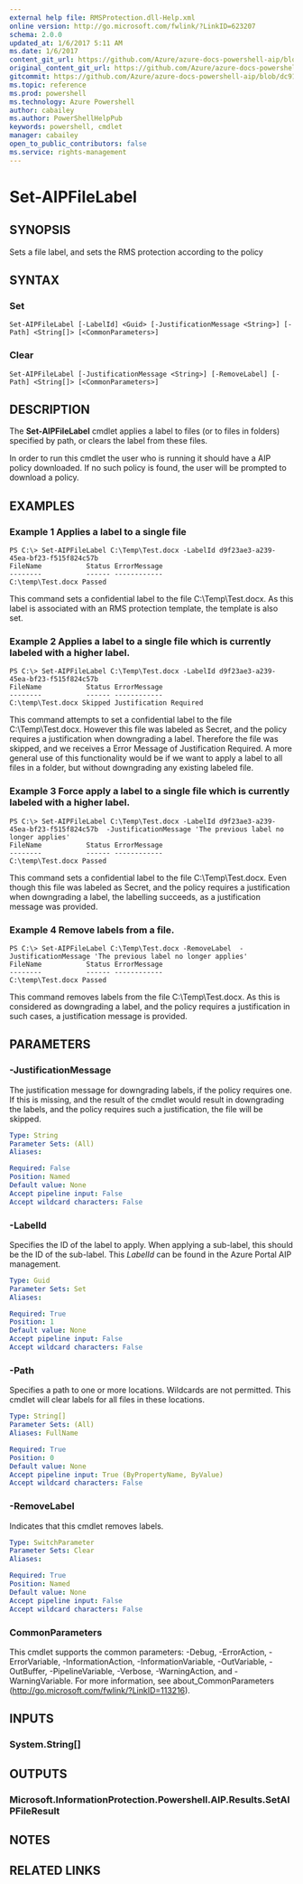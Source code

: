 ```yaml
---
external help file: RMSProtection.dll-Help.xml
online version: http://go.microsoft.com/fwlink/?LinkID=623207
schema: 2.0.0
updated_at: 1/6/2017 5:11 AM
ms.date: 1/6/2017
content_git_url: https://github.com/Azure/azure-docs-powershell-aip/blob/live/Azure%20Information%20Protection/RMSProtection/vlatest/Set-AIPFileLabel.md
original_content_git_url: https://github.com/Azure/azure-docs-powershell-aip/blob/live/Azure%20Information%20Protection/RMSProtection/vlatest/Set-AIPFileLabel.md
gitcommit: https://github.com/Azure/azure-docs-powershell-aip/blob/dc91e032c1bf1fc21e1f1ef62bc17924d468e333/Azure%20Information%20Protection/RMSProtection/vlatest/Set-AIPFileLabel.md
ms.topic: reference
ms.prod: powershell
ms.technology: Azure Powershell
author: cabailey
ms.author: PowerShellHelpPub
keywords: powershell, cmdlet
manager: cabailey
open_to_public_contributors: false
ms.service: rights-management
---
```


# Set-AIPFileLabel

## SYNOPSIS
Sets a file label, and sets the RMS protection according to the policy

## SYNTAX

### Set
```
Set-AIPFileLabel [-LabelId] <Guid> [-JustificationMessage <String>] [-Path] <String[]> [<CommonParameters>]
```

### Clear
```
Set-AIPFileLabel [-JustificationMessage <String>] [-RemoveLabel] [-Path] <String[]> [<CommonParameters>]
```

## DESCRIPTION
The **Set-AIPFileLabel** cmdlet applies a label to files (or to files in folders) specified by path, or clears the label from these files.

In order to run this cmdlet the user who is running it should have a AIP policy downloaded. If no such policy is found, the user will be prompted to download a policy.

## EXAMPLES

### Example 1 Applies a label to a single file
```
PS C:\> Set-AIPFileLabel C:\Temp\Test.docx -LabelId d9f23ae3-a239-45ea-bf23-f515f824c57b
FileName           Status ErrorMessage
--------           ------ ------------
C:\temp\Test.docx Passed
```

This command sets a confidential label to the file C:\Temp\Test.docx. As this label is associated with an RMS protection template, the template is also set.

### Example 2 Applies a label to a single file which is currently labeled with a higher label.
```
PS C:\> Set-AIPFileLabel C:\Temp\Test.docx -LabelId d9f23ae3-a239-45ea-bf23-f515f824c57b
FileName           Status ErrorMessage
--------           ------ ------------
C:\temp\Test.docx Skipped Justification Required
```

This command attempts to set a confidential label to the file C:\Temp\Test.docx. However this file was labeled as Secret, and the policy requires a justification when downgrading a label.
Therefore the file was skipped, and we receives a Error Message of Justification Required. A more general use of this functionality would be if we want to apply a label to all files in a folder, but without downgrading any
existing labeled file.

### Example 3 Force apply a label to a single file which is currently labeled with a higher label.
```
PS C:\> Set-AIPFileLabel C:\Temp\Test.docx -LabelId d9f23ae3-a239-45ea-bf23-f515f824c57b  -JustificationMessage 'The previous label no longer applies'
FileName           Status ErrorMessage
--------           ------ ------------
C:\temp\Test.docx Passed
```

This command sets a confidential label to the file C:\Temp\Test.docx. Even though this file was labeled as Secret, and the policy requires a justification when downgrading a label, the labelling succeeds, as a justification message was provided.

### Example 4 Remove labels from a file.
```
PS C:\> Set-AIPFileLabel C:\Temp\Test.docx -RemoveLabel  -JustificationMessage 'The previous label no longer applies'
FileName           Status ErrorMessage
--------           ------ ------------
C:\temp\Test.docx Passed
```

This command removes labels from the file C:\Temp\Test.docx. As this is considered as downgrading a label, and the policy requires a justification in such cases, a justification message is provided.

## PARAMETERS

### -JustificationMessage
The justification message for downgrading labels, if the policy requires one. If this is missing, and the result of the cmdlet would result in downgrading the labels, and the policy requires such a justification, the file will be skipped.

```yaml
Type: String
Parameter Sets: (All)
Aliases: 

Required: False
Position: Named
Default value: None
Accept pipeline input: False
Accept wildcard characters: False
```

### -LabelId
Specifies the ID of the label to apply. When applying a sub-label, this should be the ID of the sub-label. This *LabelId* can be found in the Azure Portal AIP management.

```yaml
Type: Guid
Parameter Sets: Set
Aliases: 

Required: True
Position: 1
Default value: None
Accept pipeline input: False
Accept wildcard characters: False
```

### -Path
Specifies a path to one or more locations. Wildcards are not permitted. This cmdlet will clear labels for all files in these locations.

```yaml
Type: String[]
Parameter Sets: (All)
Aliases: FullName

Required: True
Position: 0
Default value: None
Accept pipeline input: True (ByPropertyName, ByValue)
Accept wildcard characters: False
```

### -RemoveLabel
Indicates that this cmdlet removes labels.

```yaml
Type: SwitchParameter
Parameter Sets: Clear
Aliases: 

Required: True
Position: Named
Default value: None
Accept pipeline input: False
Accept wildcard characters: False
```

### CommonParameters
This cmdlet supports the common parameters: -Debug, -ErrorAction, -ErrorVariable, -InformationAction, -InformationVariable, -OutVariable, -OutBuffer, -PipelineVariable, -Verbose, -WarningAction, and -WarningVariable. For more information, see about_CommonParameters (http://go.microsoft.com/fwlink/?LinkID=113216).

## INPUTS

### System.String[]

## OUTPUTS

### Microsoft.InformationProtection.Powershell.AIP.Results.SetAIPFileResult

## NOTES

## RELATED LINKS
